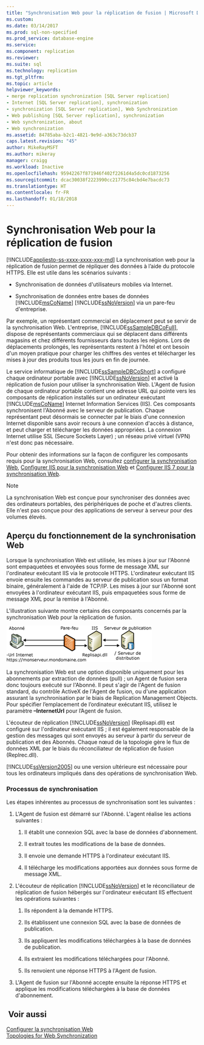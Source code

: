 ```yaml
---
title: "Synchronisation Web pour la réplication de fusion | Microsoft Docs"
ms.custom: 
ms.date: 03/14/2017
ms.prod: sql-non-specified
ms.prod_service: database-engine
ms.service: 
ms.component: replication
ms.reviewer: 
ms.suite: sql
ms.technology: replication
ms.tgt_pltfrm: 
ms.topic: article
helpviewer_keywords:
- merge replication synchronization [SQL Server replication]
- Internet [SQL Server replication], synchronization
- synchronization [SQL Server replication], Web Synchronization
- Web publishing [SQL Server replication], synchronization
- Web synchronization, about
- Web synchronization
ms.assetid: 84785aba-b2c1-4821-9e9d-a363c73dcb37
caps.latest.revision: "45"
author: MikeRayMSFT
ms.author: mikeray
manager: craigg
ms.workload: Inactive
ms.openlocfilehash: 95942267f871946f402f2261d4a5dc0cd1873256
ms.sourcegitcommit: dcac30038f2223990cc21775c84cbd4e7bacdc73
ms.translationtype: HT
ms.contentlocale: fr-FR
ms.lasthandoff: 01/18/2018
---
```

# <a name="web-synchronization-for-merge-replication"></a>Synchronisation Web pour la réplication de fusion
[!INCLUDE[appliesto-ss-xxxx-xxxx-xxx-md](../../includes/appliesto-ss-xxxx-xxxx-xxx-md.md)] La synchronisation web pour la réplication de fusion permet de répliquer des données à l’aide du protocole HTTPS. Elle est utile dans les scénarios suivants :  
  
-   Synchronisation de données d'utilisateurs mobiles via Internet.  
  
-   Synchronisation de données entre bases de données [!INCLUDE[msCoName](../../includes/msconame-md.md)] [!INCLUDE[ssNoVersion](../../includes/ssnoversion-md.md)] via un pare-feu d'entreprise.  
  
 Par exemple, un représentant commercial en déplacement peut se servir de la synchronisation Web. L'entreprise, [!INCLUDE[ssSampleDBCoFull](../../includes/sssampledbcofull-md.md)], dispose de représentants commerciaux qui se déplacent dans différents magasins et chez différents fournisseurs dans toutes les régions. Lors de déplacements prolongés, les représentants restent à l'hôtel et ont besoin d'un moyen pratique pour charger les chiffres des ventes et télécharger les mises à jour des produits tous les jours en fin de journée.  
  
 Le service informatique de [!INCLUDE[ssSampleDBCoShort](../../includes/sssampledbcoshort-md.md)] a configuré chaque ordinateur portable avec [!INCLUDE[ssNoVersion](../../includes/ssnoversion-md.md)] et activé la réplication de fusion pour utiliser la synchronisation Web. L'Agent de fusion de chaque ordinateur portable contient une adresse URL qui pointe vers les composants de réplication installés sur un ordinateur exécutant [!INCLUDE[msCoName](../../includes/msconame-md.md)] Internet Information Services (IIS). Ces composants synchronisent l'Abonné avec le serveur de publication. Chaque représentant peut désormais se connecter par le biais d'une connexion Internet disponible sans avoir recours à une connexion d'accès à distance, et peut charger et télécharger les données appropriées. La connexion Internet utilise SSL (Secure Sockets Layer) ; un réseau privé virtuel (VPN) n'est donc pas nécessaire.  
  
 Pour obtenir des informations sur la façon de configurer les composants requis pour la synchronisation Web, consultez [configurer la synchronisation Web](../../relational-databases/replication/configure-web-synchronization.md), [Configurer IIS pour la synchronisation Web](../../relational-databases/replication/configure-iis-for-web-synchronization.md) et [Configurer IIS 7 pour la synchronisation Web](../../relational-databases/replication/configure-iis-7-for-web-synchronization.md).  
  
> [!NOTE]  
>  La synchronisation Web est conçue pour synchroniser des données avec des ordinateurs portables, des périphériques de poche et d'autres clients. Elle n'est pas conçue pour des applications de serveur à serveur pour des volumes élevés.  
  
## <a name="overview-of-how-web-synchronization-works"></a>Aperçu du fonctionnement de la synchronisation Web  
 Lorsque la synchronisation Web est utilisée, les mises à jour sur l'Abonné sont empaquetées et envoyées sous forme de message XML sur l'ordinateur exécutant IIS via le protocole HTTPS. L'ordinateur exécutant IIS envoie ensuite les commandes au serveur de publication sous un format binaire, généralement à l'aide de TCP/IP. Les mises à jour sur l'Abonné sont envoyées à l'ordinateur exécutant IIS, puis empaquetées sous forme de message XML pour la remise à l'Abonné.  
  
 L'illustration suivante montre certains des composants concernés par la synchronisation Web pour la réplication de fusion.  
  
 ![Composants et flux de données de synchronisation Web](../../relational-databases/replication/media/web-sync01.gif "Composants et flux de données de synchronisation Web")  
  
 La synchronisation Web est une option disponible uniquement pour les abonnements par extraction de données (pull) ; un Agent de fusion sera donc toujours exécuté sur l'Abonné. Il peut s'agir de l'Agent de fusion standard, du contrôle ActiveX de l'Agent de fusion, ou d'une application assurant la synchronisation par le biais de Replication Management Objects. Pour spécifier l’emplacement de l’ordinateur exécutant IIS, utilisez le paramètre **–InternetUrl** pour l’Agent de fusion.  
  
 L'écouteur de réplication [!INCLUDE[ssNoVersion](../../includes/ssnoversion-md.md)] (Replisapi.dll) est configuré sur l'ordinateur exécutant IIS ; il est également responsable de la gestion des messages qui sont envoyés au serveur à partir du serveur de publication et des Abonnés. Chaque nœud de la topologie gère le flux de données XML par le biais du réconciliateur de réplication de fusion (Replrec.dll).  
  
 [!INCLUDE[ssVersion2005](../../includes/ssversion2005-md.md)] ou une version ultérieure est nécessaire pour tous les ordinateurs impliqués dans des opérations de synchronisation Web.  
  
### <a name="synchronization-process"></a>Processus de synchronisation  
 Les étapes inhérentes au processus de synchronisation sont les suivantes :  
  
1.  L'Agent de fusion est démarré sur l'Abonné. L'agent réalise les actions suivantes :  
  
    1.  Il établit une connexion SQL avec la base de données d'abonnement.  
  
    2.  Il extrait toutes les modifications de la base de données.  
  
    3.  Il envoie une demande HTTPS à l'ordinateur exécutant IIS.  
  
    4.  Il télécharge les modifications apportées aux données sous forme de message XML.  
  
2.  L'écouteur de réplication [!INCLUDE[ssNoVersion](../../includes/ssnoversion-md.md)] et le réconciliateur de réplication de fusion hébergés sur l'ordinateur exécutant IIS effectuent les opérations suivantes :  
  
    1.  Ils répondent à la demande HTTPS.  
  
    2.  Ils établissent une connexion SQL avec la base de données de publication.  
  
    3.  Ils appliquent les modifications téléchargées à la base de données de publication.  
  
    4.  Ils extraient les modifications téléchargées pour l'Abonné.  
  
    5.  Ils renvoient une réponse HTTPS à l'Agent de fusion.  
  
3.  L'Agent de fusion sur l'Abonné accepte ensuite la réponse HTTPS et applique les modifications téléchargées à la base de données d'abonnement.  
  
## <a name="see-also"></a> Voir aussi  
 [Configurer la synchronisation Web](../../relational-databases/replication/configure-web-synchronization.md)   
 [Topologies for Web Synchronization](../../relational-databases/replication/topologies-for-web-synchronization.md)  
  
  

